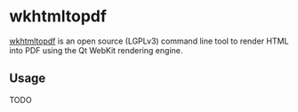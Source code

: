 # wkhtmltopdf

[wkhtmltopdf](https://wkhtmltopdf.org) is an open source (LGPLv3) command line tool to render HTML into PDF using the Qt WebKit rendering engine.

## Usage

TODO

